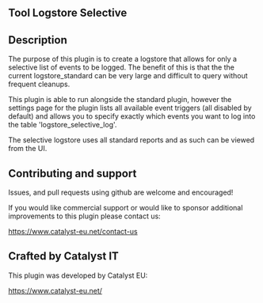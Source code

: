 ## Tool Logstore Selective

Description
------------------------

The purpose of this plugin is to create a logstore that allows for only a selective list of events to be logged.
The benefit of this is that the the current logstore_standard can be very large and difficult to query without frequent
cleanups.

This plugin is able to run alongside the standard plugin, however the settings page for the plugin lists all available
event triggers (all disabled by default) and allows you to specify exactly which events you want to log into the 
table 'logstore_selective_log'.

The selective logstore uses all standard reports and as such can be viewed from the UI.

Contributing and support
------------------------

Issues, and pull requests using github are welcome and encouraged!

If you would like commercial support or would like to sponsor additional improvements
to this plugin please contact us:

https://www.catalyst-eu.net/contact-us

Crafted by Catalyst IT
----------------------

This plugin was developed by Catalyst EU:

https://www.catalyst-eu.net/